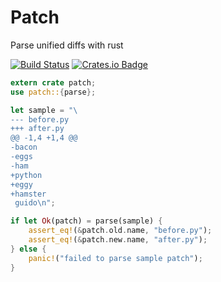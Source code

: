 # Patch

Parse unified diffs with rust

[![Build Status](https://travis-ci.org/uniphil/patch-rs.svg?branch=master)](https://travis-ci.org/uniphil/patch-rs)
[![Crates.io Badge](https://img.shields.io/crates/v/patch.svg)](https://crates.io/crates/patch)

```rust
extern crate patch;
use patch::{parse};

let sample = "\
--- before.py
+++ after.py
@@ -1,4 +1,4 @@
-bacon
-eggs
-ham
+python
+eggy
+hamster
 guido\n";

if let Ok(patch) = parse(sample) {
    assert_eq!(&patch.old.name, "before.py");
    assert_eq!(&patch.new.name, "after.py");
} else {
    panic!("failed to parse sample patch");
}
```
